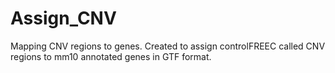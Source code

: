 # Assign_CNV
Mapping CNV regions to genes.
Created to assign controlFREEC called CNV regions to mm10 annotated genes in GTF format.
